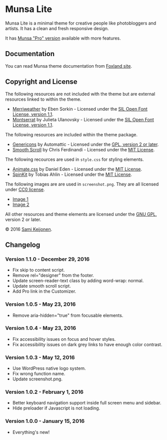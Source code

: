 # Munsa Lite

Munsa Lite is a minimal theme for creative people like photobloggers and artists. It has a clean and fresh responsive design.

It has [Munsa "Pro" version](https://foxland.fi/downloads/munsa/) available with more features.

## Documentation

You can read Munsa theme documentation from [Foxland site](https://foxland.fi/documents/for/munsa/).

## Copyright and License

The following resources are not included with the theme but are external resources linked to within the theme.

* [Merriweather](https://www.google.com/fonts/specimen/Merriweather) by Eben Sorkin - Licensed under the [SIL Open Font License, version 1.1](http://scripts.sil.org/OFL).
* [Montserrat](https://www.google.com/fonts/specimen/Montserrat) by Julieta Ulanovsky - Licensed under the [SIL Open Font License, version 1.1](http://scripts.sil.org/OFL).

The following resources are included within the theme package.

* [Genericons](http://genericons.com/) by Automattic - Licensed under the [GPL, version 2 or later](http://www.gnu.org/licenses/old-licenses/gpl-2.0.html).
* [Smooth Scroll](https://github.com/cferdinandi/smooth-scroll) by Chris Ferdinandi - Licensed under the [MIT License](http://opensource.org/licenses/MIT).

The following recources are used in `style.css` for styling elements.

* [Animate.css](http://daneden.me/animate) by Daniel Eden - Licensed under the [MIT License](http://opensource.org/licenses/MIT).
* [SpinKit](https://github.com/tobiasahlin/SpinKit) by Tobias Ahlin - Licensed under the [MIT License](http://opensource.org/licenses/MIT).

The following images are are used in `screenshot.png`. They are all licensed under [CC0 license](https://creativecommons.org/publicdomain/zero/1.0/).

* [Image 1](https://unsplash.com/photos/s9CC2SKySJM)
* [Image 2](https://www.pexels.com/photo/people-sport-skateboard-skateboarder-2639/)

All other resources and theme elements are licensed under the [GNU GPL](http://www.gnu.org/licenses/old-licenses/gpl-2.0.html), version 2 or later.

&copy; 2016 [Sami Keijonen](https://foxland.fi/).

## Changelog

### Version 1.1.0 - December 29, 2016

* Fix skip to content script.
* Remove rel="designer" from the footer.
* Update screen-reader-text class by adding word-wrap: normal.
* Update smooth scroll script.
* Add Pro link in the Customizer.

### Version 1.0.5 - May 23, 2016

* Remove aria-hidden="true" from focusable elements.

### Version 1.0.4 - May 23, 2016

* Fix accessibility issues on focus and hover styles.
* Fix accessibility issues on dark grey links to have enough color contrast.

### Version 1.0.3 - May 12, 2016

* Use WordPress native logo system.
* Fix wrong function name.
* Update screenshot.png.

### Version 1.0.2 - February 1, 2016

* Better keyboard navigation support inside full screen menu and sidebar.
* Hide preloader if Javascript is not loading.

### Version 1.0.0 - January 15, 2016

* Everything's new!